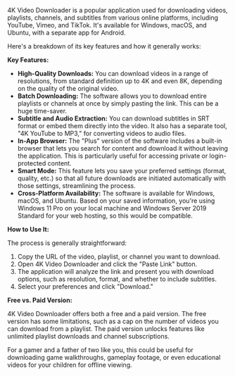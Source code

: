4K Video Downloader is a popular application used for downloading videos, playlists, channels, and subtitles from various online platforms, including YouTube, Vimeo, and TikTok. It's available for Windows, macOS, and Ubuntu, with a separate app for Android.

Here's a breakdown of its key features and how it generally works:

**Key Features:**

* **High-Quality Downloads:** You can download videos in a range of resolutions, from standard definition up to 4K and even 8K, depending on the quality of the original video.
* **Batch Downloading:** The software allows you to download entire playlists or channels at once by simply pasting the link. This can be a huge time-saver.
* **Subtitle and Audio Extraction:** You can download subtitles in SRT format or embed them directly into the video. It also has a separate tool, "4K YouTube to MP3," for converting videos to audio files.
* **In-App Browser:** The "Plus" version of the software includes a built-in browser that lets you search for content and download it without leaving the application. This is particularly useful for accessing private or login-protected content.
* **Smart Mode:** This feature lets you save your preferred settings (format, quality, etc.) so that all future downloads are initiated automatically with those settings, streamlining the process.
* **Cross-Platform Availability:** The software is available for Windows, macOS, and Ubuntu. Based on your saved information, you're using Windows 11 Pro on your local machine and Windows Server 2019 Standard for your web hosting, so this would be compatible.

**How to Use It:**

The process is generally straightforward:
1.  Copy the URL of the video, playlist, or channel you want to download.
2.  Open 4K Video Downloader and click the "Paste Link" button.
3.  The application will analyze the link and present you with download options, such as resolution, format, and whether to include subtitles.
4.  Select your preferences and click "Download."

**Free vs. Paid Version:**

4K Video Downloader offers both a free and a paid version. The free version has some limitations, such as a cap on the number of videos you can download from a playlist. The paid version unlocks features like unlimited playlist downloads and channel subscriptions.

For a gamer and a father of two like you, this could be useful for downloading game walkthroughs, gameplay footage, or even educational videos for your children for offline viewing.